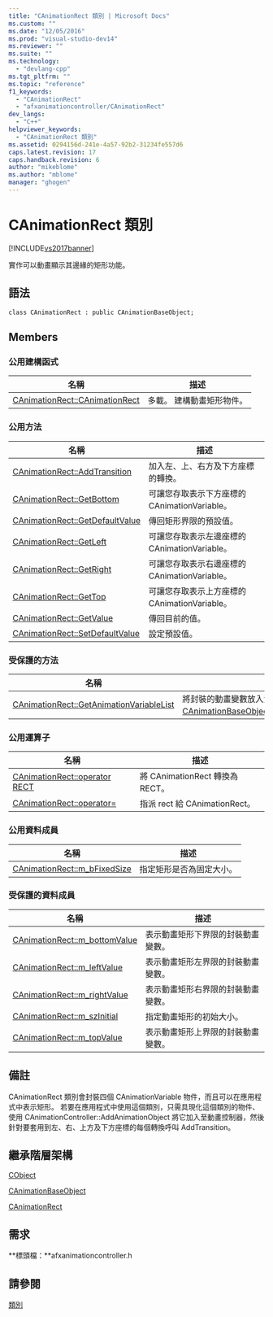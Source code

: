 ```yaml
---
title: "CAnimationRect 類別 | Microsoft Docs"
ms.custom: ""
ms.date: "12/05/2016"
ms.prod: "visual-studio-dev14"
ms.reviewer: ""
ms.suite: ""
ms.technology: 
  - "devlang-cpp"
ms.tgt_pltfrm: ""
ms.topic: "reference"
f1_keywords: 
  - "CAnimationRect"
  - "afxanimationcontroller/CAnimationRect"
dev_langs: 
  - "C++"
helpviewer_keywords: 
  - "CAnimationRect 類別"
ms.assetid: 0294156d-241e-4a57-92b2-31234fe557d6
caps.latest.revision: 17
caps.handback.revision: 6
author: "mikeblome"
ms.author: "mblome"
manager: "ghogen"
---
```

# CAnimationRect 類別
[!INCLUDE[vs2017banner](../../assembler/inline/includes/vs2017banner.md)]

實作可以動畫顯示其邊緣的矩形功能。  
  
## 語法  
  
```  
class CAnimationRect : public CAnimationBaseObject;  
```  
  
## Members  
  
### 公用建構函式  
  
|名稱|描述|  
|--------|--------|  
|[CAnimationRect::CAnimationRect](../Topic/CAnimationRect::CAnimationRect.md)|多載。  建構動畫矩形物件。|  
  
### 公用方法  
  
|名稱|描述|  
|--------|--------|  
|[CAnimationRect::AddTransition](../Topic/CAnimationRect::AddTransition.md)|加入左、上、右方及下方座標的轉換。|  
|[CAnimationRect::GetBottom](../Topic/CAnimationRect::GetBottom.md)|可讓您存取表示下方座標的 CAnimationVariable。|  
|[CAnimationRect::GetDefaultValue](../Topic/CAnimationRect::GetDefaultValue.md)|傳回矩形界限的預設值。|  
|[CAnimationRect::GetLeft](../Topic/CAnimationRect::GetLeft.md)|可讓您存取表示左邊座標的 CAnimationVariable。|  
|[CAnimationRect::GetRight](../Topic/CAnimationRect::GetRight.md)|可讓您存取表示右邊座標的 CAnimationVariable。|  
|[CAnimationRect::GetTop](../Topic/CAnimationRect::GetTop.md)|可讓您存取表示上方座標的 CAnimationVariable。|  
|[CAnimationRect::GetValue](../Topic/CAnimationRect::GetValue.md)|傳回目前的值。|  
|[CAnimationRect::SetDefaultValue](../Topic/CAnimationRect::SetDefaultValue.md)|設定預設值。|  
  
### 受保護的方法  
  
|名稱|描述|  
|--------|--------|  
|[CAnimationRect::GetAnimationVariableList](../Topic/CAnimationRect::GetAnimationVariableList.md)|將封裝的動畫變數放入清單中。  \(覆寫 [CAnimationBaseObject::GetAnimationVariableList](../Topic/CAnimationBaseObject::GetAnimationVariableList.md)\)。|  
  
### 公用運算子  
  
|名稱|描述|  
|--------|--------|  
|[CAnimationRect::operator RECT](../Topic/CAnimationRect::operator%20RECT.md)|將 CAnimationRect 轉換為 RECT。|  
|[CAnimationRect::operator\=](../Topic/CAnimationRect::operator=.md)|指派 rect 給 CAnimationRect。|  
  
### 公用資料成員  
  
|名稱|描述|  
|--------|--------|  
|[CAnimationRect::m\_bFixedSize](../Topic/CAnimationRect::m_bFixedSize.md)|指定矩形是否為固定大小。|  
  
### 受保護的資料成員  
  
|名稱|描述|  
|--------|--------|  
|[CAnimationRect::m\_bottomValue](../Topic/CAnimationRect::m_bottomValue.md)|表示動畫矩形下界限的封裝動畫變數。|  
|[CAnimationRect::m\_leftValue](../Topic/CAnimationRect::m_leftValue.md)|表示動畫矩形左界限的封裝動畫變數。|  
|[CAnimationRect::m\_rightValue](../Topic/CAnimationRect::m_rightValue.md)|表示動畫矩形右界限的封裝動畫變數。|  
|[CAnimationRect::m\_szInitial](../Topic/CAnimationRect::m_szInitial.md)|指定動畫矩形的初始大小。|  
|[CAnimationRect::m\_topValue](../Topic/CAnimationRect::m_topValue.md)|表示動畫矩形上界限的封裝動畫變數。|  
  
## 備註  
 CAnimationRect 類別會封裝四個 CAnimationVariable 物件，而且可以在應用程式中表示矩形。  若要在應用程式中使用這個類別，只需具現化這個類別的物件、使用 CAnimationController::AddAnimationObject 將它加入至動畫控制器，然後針對要套用到左、右、上方及下方座標的每個轉換呼叫 AddTransition。  
  
## 繼承階層架構  
 [CObject](../../mfc/reference/cobject-class.md)  
  
 [CAnimationBaseObject](../../mfc/reference/canimationbaseobject-class.md)  
  
 [CAnimationRect](../../mfc/reference/canimationrect-class.md)  
  
## 需求  
 **標頭檔：**afxanimationcontroller.h  
  
## 請參閱  
 [類別](../../mfc/reference/mfc-classes.md)